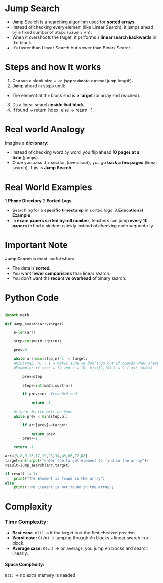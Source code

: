# Jump Search

- Jump Search is a searching algorithm used for **sorted arrays**
- Instead of checking every element (like Linear Search), it jumps ahead by a fixed number of steps (usually √n).
- When it overshoots the target, it performs a **linear search backwards** in the block.
- It’s faster than Linear Search but slower than Binary Search.
# Steps and how it works

1. Choose a block size = `√n` (approximate optimal jump length).
2. Jump ahead in steps until:
- The element at the block end is **≥ target** (or array end reached).
3. Do a linear search **inside that block**.
4. If found → return index, else → return -1.
# Real world Analogy

Imagine a **dictionary**:

- Instead of checking word by word, you flip ahead **10 pages at a time** (jumps).
- Once you pass the section (overshoot), you go **back a few pages** (linear search). 
   This is **Jump Search**.
# Real World Examples

1.**Phone Directory**
2.**Sorted Logs**
- Searching for a **specific timestamp** in sorted logs.
3.**Educational Example**
- In **exam papers sorted by roll number**, teachers can jump **every 10 papers** to find a student quickly instead of checking each sequentially.
# Important Note
  
Jump Search is most useful when:

- The data is **sorted**.
- You want **fewer comparisons** than linear search.
- You don’t want the **recursive overhead** of binary search.

# Python Code

```python

import math

def Jump_search(arr,target):

    n=len(arr)

    step=int(math.sqrt(n))

    prev=0

    while arr[min(step,n)-1] < target:
    #min(step, n) - 1 → makes sure we don’t go out of bounds when checking.
    #Example: if step = 12 and n = 10, min(12,10)-1 = 9 (last index).

        prev=step

        step+=int(math.sqrt(n))

        if prev>=n:  #reached end

            return -1
            
    #linear Search will be done
    while prev < min(step,n):

        if arr[prev]==target:

            return prev
        prev+=1

    return -1
    
arr=[3,8,9,13,17,19,28,34,49,66,72,88]
target=int(input("enter the target element to find in the array"))
result=Jump_search(arr,target)

if result !=-1:
    print("The Element is found in the array")
else:
    print("The Element is not found in the array")
```

# Complexity

### **Time Complexity:**
- **Best case:** `O(1)` → if the target is at the first checked position.
- **Worst case:** `O(√n)` → jumping through √n blocks + linear search in a block.    
- **Average case:** `O(√n)` → on average, you jump √n blocks and search linearly.
#### **Space Complexity:** 
`O(1)` → no extra memory is needed

